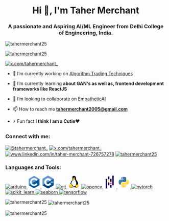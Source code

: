 <h1 align="center">Hi 👋, I'm Taher Merchant</h1>
<h3 align="center">A passionate and Aspiring AI/ML Engineer from Delhi College of Engineering, India.</h3>

<p align="left"> <img src="https://komarev.com/ghpvc/?username=tahermerchant25&label=Profile%20views&color=0e75b6&style=flat" alt="tahermerchant25" /> </p>

<p align="left"> <a href="https://github.com/ryo-ma/github-profile-trophy"><img src="https://github-profile-trophy.vercel.app/?username=tahermerchant25" alt="tahermerchant25" /></a> </p>

<p align="left"> <a href="https://twitter.com/x.com/tahermerchant_" target="blank"><img src="https://img.shields.io/twitter/follow/x.com/tahermerchant_?logo=twitter&style=for-the-badge" alt="x.com/tahermerchant_" /></a> </p>

- 🔭 I’m currently working on [Algorithm Trading Techniques](https://github.com/ghostiee-11/ALPHAVANTAGE_JAiNWIN.git)

- 🌱 I’m currently learning **about GAN's as well as, frontend development frameworks like ReactJS**

- 👯 I’m looking to collaborate on [EmpatheticAI](https://github.com/TaherMerchant25/EmpatheticAI.git)

- 📫 How to reach me **tahermerchant2005@gmail.com**

- ⚡ Fun fact **I think I am a Cutie❤️**


<h3 align="left">Connect with me:</h3>
<p align="left">
<a href="https://dev.to/@tahermerchant_" target="blank"><img align="center" src="https://raw.githubusercontent.com/rahuldkjain/github-profile-readme-generator/master/src/images/icons/Social/devto.svg" alt="@tahermerchant_" height="30" width="40" /></a>
<a href="https://twitter.com/x.com/tahermerchant_" target="blank"><img align="center" src="https://raw.githubusercontent.com/rahuldkjain/github-profile-readme-generator/master/src/images/icons/Social/twitter.svg" alt="x.com/tahermerchant_" height="30" width="40" /></a>
<a href="https://linkedin.com/in/www.linkedin.com/in/taher-merchant-726757278" target="blank"><img align="center" src="https://raw.githubusercontent.com/rahuldkjain/github-profile-readme-generator/master/src/images/icons/Social/linked-in-alt.svg" alt="www.linkedin.com/in/taher-merchant-726757278" height="30" width="40" /></a>
<a href="https://kaggle.com/tahermerchant25" target="blank"><img align="center" src="https://raw.githubusercontent.com/rahuldkjain/github-profile-readme-generator/master/src/images/icons/Social/kaggle.svg" alt="tahermerchant25" height="30" width="40" /></a>
</p>

<h3 align="left">Languages and Tools:</h3>
<p align="left"> <a href="https://www.arduino.cc/" target="_blank" rel="noreferrer"> <img src="https://cdn.worldvectorlogo.com/logos/arduino-1.svg" alt="arduino" width="40" height="40"/> </a> <a href="https://www.cprogramming.com/" target="_blank" rel="noreferrer"> <img src="https://raw.githubusercontent.com/devicons/devicon/master/icons/c/c-original.svg" alt="c" width="40" height="40"/> </a> <a href="https://www.w3schools.com/cpp/" target="_blank" rel="noreferrer"> <img src="https://raw.githubusercontent.com/devicons/devicon/master/icons/cplusplus/cplusplus-original.svg" alt="cplusplus" width="40" height="40"/> </a> <a href="https://git-scm.com/" target="_blank" rel="noreferrer"> <img src="https://www.vectorlogo.zone/logos/git-scm/git-scm-icon.svg" alt="git" width="40" height="40"/> </a> <a href="https://www.linux.org/" target="_blank" rel="noreferrer"> <img src="https://raw.githubusercontent.com/devicons/devicon/master/icons/linux/linux-original.svg" alt="linux" width="40" height="40"/> </a> <a href="https://opencv.org/" target="_blank" rel="noreferrer"> <img src="https://www.vectorlogo.zone/logos/opencv/opencv-icon.svg" alt="opencv" width="40" height="40"/> </a> <a href="https://pandas.pydata.org/" target="_blank" rel="noreferrer"> <img src="https://raw.githubusercontent.com/devicons/devicon/2ae2a900d2f041da66e950e4d48052658d850630/icons/pandas/pandas-original.svg" alt="pandas" width="40" height="40"/> </a> <a href="https://www.python.org" target="_blank" rel="noreferrer"> <img src="https://raw.githubusercontent.com/devicons/devicon/master/icons/python/python-original.svg" alt="python" width="40" height="40"/> </a> <a href="https://pytorch.org/" target="_blank" rel="noreferrer"> <img src="https://www.vectorlogo.zone/logos/pytorch/pytorch-icon.svg" alt="pytorch" width="40" height="40"/> </a> <a href="https://scikit-learn.org/" target="_blank" rel="noreferrer"> <img src="https://upload.wikimedia.org/wikipedia/commons/0/05/Scikit_learn_logo_small.svg" alt="scikit_learn" width="40" height="40"/> </a> <a href="https://seaborn.pydata.org/" target="_blank" rel="noreferrer"> <img src="https://seaborn.pydata.org/_images/logo-mark-lightbg.svg" alt="seaborn" width="40" height="40"/> </a> <a href="https://www.tensorflow.org" target="_blank" rel="noreferrer"> <img src="https://www.vectorlogo.zone/logos/tensorflow/tensorflow-icon.svg" alt="tensorflow" width="40" height="40"/> </a> </p>

<p><img align="left" src="https://github-readme-stats.vercel.app/api/top-langs?username=tahermerchant25&show_icons=true&locale=en&layout=compact" alt="tahermerchant25" /></p>

<p>&nbsp;<img align="center" src="https://github-readme-stats.vercel.app/api?username=tahermerchant25&show_icons=true&locale=en" alt="tahermerchant25" /></p>

<p><img align="center" src="https://github-readme-streak-stats.herokuapp.com/?user=tahermerchant25&" alt="tahermerchant25" /></p>

